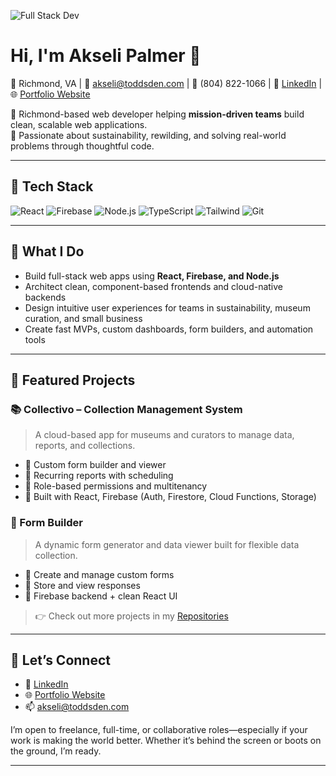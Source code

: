 ![Full Stack Dev](https://github.com/user-attachments/assets/22ade042-f3e8-45dd-b326-6624a4046e43)

# Hi, I'm Akseli Palmer 👋  
📍 Richmond, VA | 📧 akseli@toddsden.com | 📱 (804) 822-1066 | 💼 [LinkedIn](https://www.linkedin.com/in/akselipalmer) | 🌐 [Portfolio Website](https://www.akselicodes.com/)

🚀 Richmond-based web developer helping **mission-driven teams** build clean, scalable web applications.  
🌱 Passionate about sustainability, rewilding, and solving real-world problems through thoughtful code.

---


## 🧰 Tech Stack
![React](https://img.shields.io/badge/React-20232A?style=for-the-badge&logo=react)
![Firebase](https://img.shields.io/badge/Firebase-ffca28?style=for-the-badge&logo=firebase)
![Node.js](https://img.shields.io/badge/Node.js-43853D?style=for-the-badge&logo=node-dot-js)
![TypeScript](https://img.shields.io/badge/TypeScript-3178c6?style=for-the-badge&logo=typescript)
![Tailwind](https://img.shields.io/badge/Tailwind-38b2ac?style=for-the-badge&logo=tailwind-css)
![Git](https://img.shields.io/badge/Git-F05032?style=for-the-badge&logo=git)

---

## 💼 What I Do
- Build full-stack web apps using **React, Firebase, and Node.js**
- Architect clean, component-based frontends and cloud-native backends
- Design intuitive user experiences for teams in sustainability, museum curation, and small business
- Create fast MVPs, custom dashboards, form builders, and automation tools

---

## 🔧 Featured Projects

### 📚 Collectivo – Collection Management System  
> A cloud-based app for museums and curators to manage data, reports, and collections.
- 🔹 Custom form builder and viewer  
- 🔹 Recurring reports with scheduling  
- 🔹 Role-based permissions and multitenancy  
- 🔹 Built with React, Firebase (Auth, Firestore, Cloud Functions, Storage)

### 🧾 Form Builder  
> A dynamic form generator and data viewer built for flexible data collection.
- 🔹 Create and manage custom forms  
- 🔹 Store and view responses  
- 🔹 Firebase backend + clean React UI

> 👉 Check out more projects in my [Repositories](https://github.com/akselipalmer?tab=repositories)

---

## 🤝 Let’s Connect

- 💼 [LinkedIn](https://www.linkedin.com/in/akselipalmer)  
- 🌐 [Portfolio Website](https://www.akselicodes.com/)
- 📫 akseli@toddsden.com

I’m open to freelance, full-time, or collaborative roles—especially if your work is making the world better. Whether it’s behind the screen or boots on the ground, I’m ready.

---
